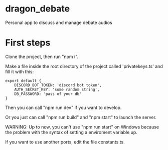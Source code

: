# dragon_debate
Personal app to discuss and manage debate audios

# First steps
Clone the project, then run "npm i".

Make a file inside the root directory of the project called 'privatekeys.ts' and fill it with this:

```
export default {
    DISCORD_BOT_TOKEN: 'discord bot token',
    AUTH_SECRET_KEY: 'some random string',
    DB_PASSWORD: 'pass of your db'
}
```

Then you can call "npm run dev" if you want to develop.

Or you just can call "npm run build" and "npm start" to launch the server.

WARNING: Up to now, you can't use "npm run start" on Windows because the problem with the syntax of setting a enviroment variable up.

If you want to use another ports, edit the file constants.ts.